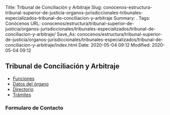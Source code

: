 Title: Tribunal de Conciliación y Arbitraje
Slug: conocenos-estructura-tribunal-superior-de-justicia-organos-jurisdiccionales-tribunales-especializados-tribunal-de-conciliacion-y-arbitraje
Summary: .
Tags: Conócenos
URL: conocenos/estructura/tribunal-superior-de-justicia/organos-jurisdiccionales/tribunales-especializados/tribunal-de-conciliacion-y-arbitraje/
Save_As: conocenos/estructura/tribunal-superior-de-justicia/organos-jurisdiccionales/tribunales-especializados/tribunal-de-conciliacion-y-arbitraje/index.html
Date: 2020-05-04 09:12
Modified: 2020-05-04 09:12


## Tribunal de Conciliación y Arbitraje


* [Funciones](funciones/)
* [Datos del órgano](datos-del-órgano/)
* [Directorio](directorio/)  
* [Trámites](trámites)



### Formularo de Contacto


